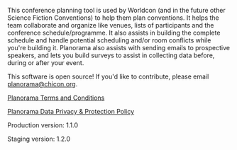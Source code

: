 This conference planning tool is used by Worldcon (and in the future other Science Fiction Conventions) to help them plan conventions. It helps the team collaborate and organize like venues, lists of participants and the conference schedule/programme. It also assists in building the complete schedule and handle potential scheduling and/or room conflicts while you're building it. Planorama also assists with sending emails to prospective speakers, and lets you build surveys to assist in collecting data before, during or after your event.

This software is open source! If you'd like to contribute, please email planorama@chicon.org.


[Planorama Terms and Conditions](/planorama/tandc)

[Planorama Data Privacy & Protection Policy](/planorama/privacy)

Production version: 1.1.0

Staging version: 1.2.0

<script type="text/javascript" src="https://chicon-planorama.atlassian.net/s/d41d8cd98f00b204e9800998ecf8427e-T/r5gghz/b/3/bc54840da492f9ca037209037ef0522a/_/download/batch/com.atlassian.jira.collector.plugin.jira-issue-collector-plugin:issuecollector/com.atlassian.jira.collector.plugin.jira-issue-collector-plugin:issuecollector.js?locale=en-US&collectorId=816c99a7"></script>




